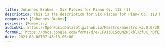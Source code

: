```yaml
---
title: Johannes Brahms - Six Pieces for Piano Op. 118 (1)
description: This is the description for Six Pieces for Piano Op. 118 by Johannes Brahms
composers: [Johannes Brahms]
periods: [Romantic]
audioURL: https://OpenMusicDataset.github.io/Maestro/maestro-v3.0.0/2013/ORIG-MIDI_03_7_10_13_Group_MID--AUDIO_17_R3_2013_wav--3.midi
formURL: https://docs.google.com/forms/d/e/1FAIpQLScQNZH5kblJZfUK_rDfEITiGrPMmGlAGGUazCxKGQ7Fni78sQ/viewform
date: 2021-08-08T07:43:13-06:00
---
```

